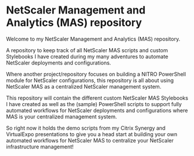 # NetScaler Management and Analytics (MAS) repository
Welcome to my NetScaler Management and Analytics (MAS) repository.

A repository to keep track of all NetScaler MAS scripts and custom Stylebooks I have created during my many adventures to automate NetScaler deployments and configurations.

Where another project/repository focuses on building a NITRO PowerShell module for NetScaler configurations, this repository is all about using NetScaler MAS as a centralized NetScaler management system.

This repository will contain the different custom NetScaler MAS Stylebooks I have created as well as the (sample) PowerShell scripts to support fully automated workflows for NetScaler deployments and configurations where MAS is your centralized management system.

So right now it holds the demo scripts from my Citrix Synergy and VirtualExpo presentations to give you a head start at building your own automated workflows for NetScaler MAS to centralize your NetScaler infrastructure management!
